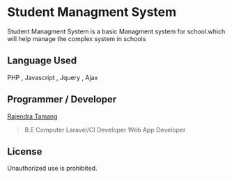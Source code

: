 # Student Managment System


Student Managment System is a basic Managment system for school.which will help manage the complex system
in schools

## Language Used

PHP , Javascript , Jquery , Ajax 

## Programmer / Developer
[Rajendra Tamang](https://www.tamangrajendra.com.np)
 >B.E Computer
 >Laravel/CI Developer
 >Web App Developer
 

## License

Unauthorized use is prohibited.
